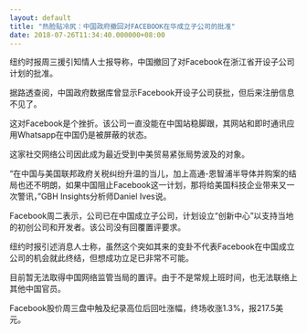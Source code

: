 ```yaml
---
layout: default
title: "热脸贴冷尻：中国政府撤回对FACEBOOK在华成立子公司的批准"
date: 2018-07-26T11:34:40.000000+08:00
---
```


纽约时报周三援引知情人士报导称，中国撤回了对Facebook在浙江省开设子公司计划的批准。

据路透查阅，中国政府数据库曾显示Facebook开设子公司获批，但后来注册信息不见了。

这对Facebook是个挫折。该公司一直没能在中国站稳脚跟，其网站和即时通讯应用Whatsapp在中国仍是被屏蔽的状态。

这家社交网络公司因此成为最近受到中美贸易紧张局势波及的对象。

“在中国与美国联邦政府关税纠纷升温的当儿，加上高通-恩智浦半导体并购案的结局也还不明朗，如果中国阻止Facebook这一计划，那将给美国科技企业带来又一次警讯，”GBH Insights分析师Daniel Ives说。

Facebook周二表示，公司已在中国成立子公司，计划设立“创新中心”以支持当地的初创公司和开发者。该公司没有回覆置评要求。

纽约时报引述消息人士称，虽然这个突如其来的变卦不代表Facebook在中国成立公司的机会就此终结，但想成功立足已非常不可能。

目前暂无法取得中国网络监管当局的置评。由于不是常规上班时间，也无法联络上其他中国官员。

Facebook股价周三盘中触及纪录高位后回吐涨幅，终场收涨1.3%，报217.5美元。

